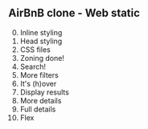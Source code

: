 ## AirBnB clone - Web static
0. Inline styling
1. Head styling
2. CSS files
3. Zoning done!
4. Search!
5. More filters
6. It's (h)over
7. Display results
8. More details
9. Full details
10. Flex

